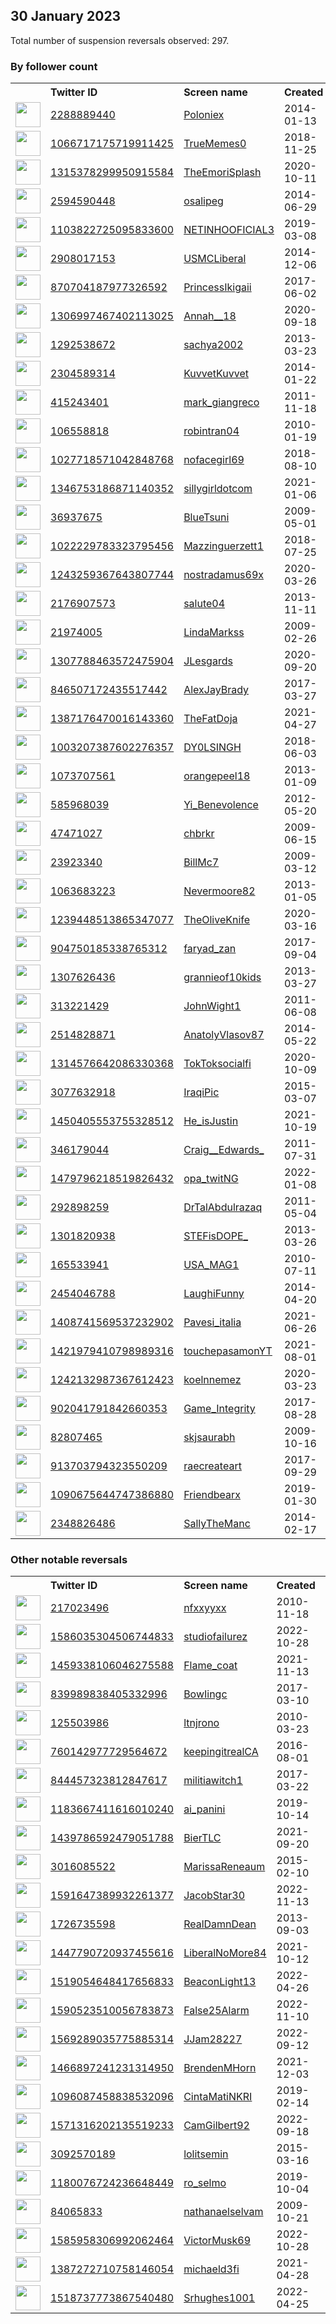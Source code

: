 
## 30 January 2023
Total number of suspension reversals observed: 297.

### By follower count
<table><tr><th></th><th align="left">Twitter ID</th><th align="left">Screen name</th>
<th align="left">Created</th><th align="left">Status</th><th align="left">Suspended</th><th align="left">Followers</th>
<tr><td><a href="https://pbs.twimg.com/profile_images/1625473008172257284/b4vUfk-n_normal.png"><img src="https://pbs.twimg.com/profile_images/1625473008172257284/b4vUfk-n_normal.png" width="40px" height="40px" align="center"/></a></td><td><a href="https://twitter.com/intent/user?user_id=2288889440">2288889440</a></td><td><a href="https://twitter.com/Poloniex">Poloniex</a></td><td>2014-01-13</td><td align="center"></td><td>2023-01-26</td><td>541225</td></tr>
<tr><td><a href="https://pbs.twimg.com/profile_images/1104012011258736641/C6MkbgWh_normal.jpg"><img src="https://pbs.twimg.com/profile_images/1104012011258736641/C6MkbgWh_normal.jpg" width="40px" height="40px" align="center"/></a></td><td><a href="https://twitter.com/intent/user?user_id=1066717175719911425">1066717175719911425</a></td><td><a href="https://twitter.com/TrueMemes0">TrueMemes0</a></td><td>2018-11-25</td><td align="center"></td><td></td><td>395894</td></tr>
<tr><td><a href="https://pbs.twimg.com/profile_images/1644478609002749954/2I2W1UeD_normal.jpg"><img src="https://pbs.twimg.com/profile_images/1644478609002749954/2I2W1UeD_normal.jpg" width="40px" height="40px" align="center"/></a></td><td><a href="https://twitter.com/intent/user?user_id=1315378299950915584">1315378299950915584</a></td><td><a href="https://twitter.com/TheEmoriSplash">TheEmoriSplash</a></td><td>2020-10-11</td><td align="center"></td><td>2022-03-11</td><td>120707</td></tr>
<tr><td><a href="https://pbs.twimg.com/profile_images/1361991165214662656/p7aE144d_normal.jpg"><img src="https://pbs.twimg.com/profile_images/1361991165214662656/p7aE144d_normal.jpg" width="40px" height="40px" align="center"/></a></td><td><a href="https://twitter.com/intent/user?user_id=2594590448">2594590448</a></td><td><a href="https://twitter.com/osalipeg">osalipeg</a></td><td>2014-06-29</td><td align="center"></td><td></td><td>62788</td></tr>
<tr><td><a href="https://pbs.twimg.com/profile_images/1577187571049930753/0TSPQA2u_normal.jpg"><img src="https://pbs.twimg.com/profile_images/1577187571049930753/0TSPQA2u_normal.jpg" width="40px" height="40px" align="center"/></a></td><td><a href="https://twitter.com/intent/user?user_id=1103822725095833600">1103822725095833600</a></td><td><a href="https://twitter.com/NETINHOOFICIAL3">NETINHOOFICIAL3</a></td><td>2019-03-08</td><td align="center"></td><td>2022-11-03</td><td>59177</td></tr>
<tr><td><a href="https://pbs.twimg.com/profile_images/1618266599894532102/oNI4e-bg_normal.jpg"><img src="https://pbs.twimg.com/profile_images/1618266599894532102/oNI4e-bg_normal.jpg" width="40px" height="40px" align="center"/></a></td><td><a href="https://twitter.com/intent/user?user_id=2908017153">2908017153</a></td><td><a href="https://twitter.com/USMCLiberal">USMCLiberal</a></td><td>2014-12-06</td><td align="center"></td><td></td><td>53651</td></tr>
<tr><td><a href="https://pbs.twimg.com/profile_images/1634539340809240576/kV90O_YK_normal.jpg"><img src="https://pbs.twimg.com/profile_images/1634539340809240576/kV90O_YK_normal.jpg" width="40px" height="40px" align="center"/></a></td><td><a href="https://twitter.com/intent/user?user_id=870704187977326592">870704187977326592</a></td><td><a href="https://twitter.com/PrincessIkigaii">PrincessIkigaii</a></td><td>2017-06-02</td><td align="center"></td><td>2022-03-11</td><td>50338</td></tr>
<tr><td><a href="https://pbs.twimg.com/profile_images/1644876335888605186/KqvSW5zT_normal.jpg"><img src="https://pbs.twimg.com/profile_images/1644876335888605186/KqvSW5zT_normal.jpg" width="40px" height="40px" align="center"/></a></td><td><a href="https://twitter.com/intent/user?user_id=1306997467402113025">1306997467402113025</a></td><td><a href="https://twitter.com/Annah__18">Annah__18</a></td><td>2020-09-18</td><td align="center"></td><td>2023-01-17</td><td>48764</td></tr>
<tr><td><a href="https://pbs.twimg.com/profile_images/1556634265257127936/3WPkqH36_normal.jpg"><img src="https://pbs.twimg.com/profile_images/1556634265257127936/3WPkqH36_normal.jpg" width="40px" height="40px" align="center"/></a></td><td><a href="https://twitter.com/intent/user?user_id=1292538672">1292538672</a></td><td><a href="https://twitter.com/sachya2002">sachya2002</a></td><td>2013-03-23</td><td align="center"></td><td>2022-10-16</td><td>36969</td></tr>
<tr><td><a href="https://pbs.twimg.com/profile_images/1178658372222115840/fibVhco4_normal.jpg"><img src="https://pbs.twimg.com/profile_images/1178658372222115840/fibVhco4_normal.jpg" width="40px" height="40px" align="center"/></a></td><td><a href="https://twitter.com/intent/user?user_id=2304589314">2304589314</a></td><td><a href="https://twitter.com/KuvvetKuvvet">KuvvetKuvvet</a></td><td>2014-01-22</td><td align="center"></td><td></td><td>36168</td></tr>
<tr><td><a href="https://pbs.twimg.com/profile_images/2604099950/6gf5zb2i62s183i09dpj_normal.jpeg"><img src="https://pbs.twimg.com/profile_images/2604099950/6gf5zb2i62s183i09dpj_normal.jpeg" width="40px" height="40px" align="center"/></a></td><td><a href="https://twitter.com/intent/user?user_id=415243401">415243401</a></td><td><a href="https://twitter.com/mark_giangreco">mark_giangreco</a></td><td>2011-11-18</td><td align="center"></td><td>2022-11-21</td><td>36015</td></tr>
<tr><td><a href="https://pbs.twimg.com/profile_images/1635824696934674432/SjINU1or_normal.jpg"><img src="https://pbs.twimg.com/profile_images/1635824696934674432/SjINU1or_normal.jpg" width="40px" height="40px" align="center"/></a></td><td><a href="https://twitter.com/intent/user?user_id=106558818">106558818</a></td><td><a href="https://twitter.com/robintran04">robintran04</a></td><td>2010-01-19</td><td align="center"></td><td>2022-11-05</td><td>33849</td></tr>
<tr><td><a href="https://pbs.twimg.com/profile_images/1630209039916482560/320Xfd4n_normal.jpg"><img src="https://pbs.twimg.com/profile_images/1630209039916482560/320Xfd4n_normal.jpg" width="40px" height="40px" align="center"/></a></td><td><a href="https://twitter.com/intent/user?user_id=1027718571042848768">1027718571042848768</a></td><td><a href="https://twitter.com/nofacegirl69">nofacegirl69</a></td><td>2018-08-10</td><td align="center"></td><td></td><td>33094</td></tr>
<tr><td><a href="https://pbs.twimg.com/profile_images/1641124743956025344/6QcuS7AJ_normal.jpg"><img src="https://pbs.twimg.com/profile_images/1641124743956025344/6QcuS7AJ_normal.jpg" width="40px" height="40px" align="center"/></a></td><td><a href="https://twitter.com/intent/user?user_id=1346753186871140352">1346753186871140352</a></td><td><a href="https://twitter.com/sillygirldotcom">sillygirldotcom</a></td><td>2021-01-06</td><td align="center"></td><td>2022-02-24</td><td>32833</td></tr>
<tr><td><a href="https://pbs.twimg.com/profile_images/1024991540379234304/1Ou7rZuv_normal.jpg"><img src="https://pbs.twimg.com/profile_images/1024991540379234304/1Ou7rZuv_normal.jpg" width="40px" height="40px" align="center"/></a></td><td><a href="https://twitter.com/intent/user?user_id=36937675">36937675</a></td><td><a href="https://twitter.com/BlueTsuni">BlueTsuni</a></td><td>2009-05-01</td><td align="center"></td><td></td><td>32227</td></tr>
<tr><td><a href="https://pbs.twimg.com/profile_images/1074289447494189056/MJCR5ODZ_normal.jpg"><img src="https://pbs.twimg.com/profile_images/1074289447494189056/MJCR5ODZ_normal.jpg" width="40px" height="40px" align="center"/></a></td><td><a href="https://twitter.com/intent/user?user_id=1022229783323795456">1022229783323795456</a></td><td><a href="https://twitter.com/Mazzinguerzett1">Mazzinguerzett1</a></td><td>2018-07-25</td><td align="center"></td><td></td><td>31589</td></tr>
<tr><td><a href="https://pbs.twimg.com/profile_images/1252699052988338176/jkOttCMK_normal.jpg"><img src="https://pbs.twimg.com/profile_images/1252699052988338176/jkOttCMK_normal.jpg" width="40px" height="40px" align="center"/></a></td><td><a href="https://twitter.com/intent/user?user_id=1243259367643807744">1243259367643807744</a></td><td><a href="https://twitter.com/nostradamus69x">nostradamus69x</a></td><td>2020-03-26</td><td align="center"></td><td>2022-07-25</td><td>31067</td></tr>
<tr><td><a href="https://pbs.twimg.com/profile_images/1338168718908645383/xMVrbw2T_normal.jpg"><img src="https://pbs.twimg.com/profile_images/1338168718908645383/xMVrbw2T_normal.jpg" width="40px" height="40px" align="center"/></a></td><td><a href="https://twitter.com/intent/user?user_id=2176907573">2176907573</a></td><td><a href="https://twitter.com/salute04">salute04</a></td><td>2013-11-11</td><td align="center"></td><td></td><td>30225</td></tr>
<tr><td><a href="https://pbs.twimg.com/profile_images/1618987847905599488/mUDW5nBm_normal.jpg"><img src="https://pbs.twimg.com/profile_images/1618987847905599488/mUDW5nBm_normal.jpg" width="40px" height="40px" align="center"/></a></td><td><a href="https://twitter.com/intent/user?user_id=21974005">21974005</a></td><td><a href="https://twitter.com/LindaMarkss">LindaMarkss</a></td><td>2009-02-26</td><td align="center"></td><td></td><td>29654</td></tr>
<tr><td><a href="https://pbs.twimg.com/profile_images/1307796627432902660/De0DC2pK_normal.jpg"><img src="https://pbs.twimg.com/profile_images/1307796627432902660/De0DC2pK_normal.jpg" width="40px" height="40px" align="center"/></a></td><td><a href="https://twitter.com/intent/user?user_id=1307788463572475904">1307788463572475904</a></td><td><a href="https://twitter.com/JLesgards">JLesgards</a></td><td>2020-09-20</td><td align="center"></td><td>2022-06-13</td><td>28923</td></tr>
<tr><td><a href="https://pbs.twimg.com/profile_images/1197965977356513281/4O9VJnRJ_normal.jpg"><img src="https://pbs.twimg.com/profile_images/1197965977356513281/4O9VJnRJ_normal.jpg" width="40px" height="40px" align="center"/></a></td><td><a href="https://twitter.com/intent/user?user_id=846507172435517442">846507172435517442</a></td><td><a href="https://twitter.com/AlexJayBrady">AlexJayBrady</a></td><td>2017-03-27</td><td align="center"></td><td></td><td>28343</td></tr>
<tr><td><a href="https://pbs.twimg.com/profile_images/1441260224967417858/lCcFuQJQ_normal.jpg"><img src="https://pbs.twimg.com/profile_images/1441260224967417858/lCcFuQJQ_normal.jpg" width="40px" height="40px" align="center"/></a></td><td><a href="https://twitter.com/intent/user?user_id=1387176470016143360">1387176470016143360</a></td><td><a href="https://twitter.com/TheFatDoja">TheFatDoja</a></td><td>2021-04-27</td><td align="center"></td><td></td><td>27573</td></tr>
<tr><td><a href="https://pbs.twimg.com/profile_images/1658720176546643969/Y9Ffpw7T_normal.jpg"><img src="https://pbs.twimg.com/profile_images/1658720176546643969/Y9Ffpw7T_normal.jpg" width="40px" height="40px" align="center"/></a></td><td><a href="https://twitter.com/intent/user?user_id=1003207387602276357">1003207387602276357</a></td><td><a href="https://twitter.com/DY0LSINGH">DY0LSINGH</a></td><td>2018-06-03</td><td align="center"></td><td></td><td>25400</td></tr>
<tr><td><a href="https://pbs.twimg.com/profile_images/1111763130693152768/PTCFsybC_normal.png"><img src="https://pbs.twimg.com/profile_images/1111763130693152768/PTCFsybC_normal.png" width="40px" height="40px" align="center"/></a></td><td><a href="https://twitter.com/intent/user?user_id=1073707561">1073707561</a></td><td><a href="https://twitter.com/orangepeel18">orangepeel18</a></td><td>2013-01-09</td><td align="center"></td><td>2022-09-20</td><td>24306</td></tr>
<tr><td><a href="https://pbs.twimg.com/profile_images/1509260018440355845/QNHsTKWQ_normal.jpg"><img src="https://pbs.twimg.com/profile_images/1509260018440355845/QNHsTKWQ_normal.jpg" width="40px" height="40px" align="center"/></a></td><td><a href="https://twitter.com/intent/user?user_id=585968039">585968039</a></td><td><a href="https://twitter.com/Yi_Benevolence">Yi_Benevolence</a></td><td>2012-05-20</td><td align="center"></td><td>2022-08-23</td><td>23254</td></tr>
<tr><td><a href="https://pbs.twimg.com/profile_images/1408184771436494850/v0JkM_NF_normal.jpg"><img src="https://pbs.twimg.com/profile_images/1408184771436494850/v0JkM_NF_normal.jpg" width="40px" height="40px" align="center"/></a></td><td><a href="https://twitter.com/intent/user?user_id=47471027">47471027</a></td><td><a href="https://twitter.com/chbrkr">chbrkr</a></td><td>2009-06-15</td><td align="center"></td><td>2022-09-24</td><td>23243</td></tr>
<tr><td><a href="https://pbs.twimg.com/profile_images/692732084838801408/qfpsjpVB_normal.jpg"><img src="https://pbs.twimg.com/profile_images/692732084838801408/qfpsjpVB_normal.jpg" width="40px" height="40px" align="center"/></a></td><td><a href="https://twitter.com/intent/user?user_id=23923340">23923340</a></td><td><a href="https://twitter.com/BillMc7">BillMc7</a></td><td>2009-03-12</td><td align="center"></td><td></td><td>23180</td></tr>
<tr><td><a href="https://pbs.twimg.com/profile_images/1620125139261079552/NBrqyavc_normal.jpg"><img src="https://pbs.twimg.com/profile_images/1620125139261079552/NBrqyavc_normal.jpg" width="40px" height="40px" align="center"/></a></td><td><a href="https://twitter.com/intent/user?user_id=1063683223">1063683223</a></td><td><a href="https://twitter.com/Nevermoore82">Nevermoore82</a></td><td>2013-01-05</td><td align="center"></td><td></td><td>23005</td></tr>
<tr><td><a href="https://pbs.twimg.com/profile_images/1239449307863846913/J0ApkhJH_normal.jpg"><img src="https://pbs.twimg.com/profile_images/1239449307863846913/J0ApkhJH_normal.jpg" width="40px" height="40px" align="center"/></a></td><td><a href="https://twitter.com/intent/user?user_id=1239448513865347077">1239448513865347077</a></td><td><a href="https://twitter.com/TheOliveKnife">TheOliveKnife</a></td><td>2020-03-16</td><td align="center"></td><td></td><td>22804</td></tr>
<tr><td><a href="https://pbs.twimg.com/profile_images/1282297015670575105/Lmx_8bNm_normal.jpg"><img src="https://pbs.twimg.com/profile_images/1282297015670575105/Lmx_8bNm_normal.jpg" width="40px" height="40px" align="center"/></a></td><td><a href="https://twitter.com/intent/user?user_id=904750185338765312">904750185338765312</a></td><td><a href="https://twitter.com/faryad_zan">faryad_zan</a></td><td>2017-09-04</td><td align="center">👋</td><td></td><td>22434</td></tr>
<tr><td><a href="https://pbs.twimg.com/profile_images/1236379701884514304/jknJG-DD_normal.jpg"><img src="https://pbs.twimg.com/profile_images/1236379701884514304/jknJG-DD_normal.jpg" width="40px" height="40px" align="center"/></a></td><td><a href="https://twitter.com/intent/user?user_id=1307626436">1307626436</a></td><td><a href="https://twitter.com/grannieof10kids">grannieof10kids</a></td><td>2013-03-27</td><td align="center"></td><td></td><td>21543</td></tr>
<tr><td><a href="https://pbs.twimg.com/profile_images/1517556933133225984/6sOA8MZ3_normal.jpg"><img src="https://pbs.twimg.com/profile_images/1517556933133225984/6sOA8MZ3_normal.jpg" width="40px" height="40px" align="center"/></a></td><td><a href="https://twitter.com/intent/user?user_id=313221429">313221429</a></td><td><a href="https://twitter.com/JohnWight1">JohnWight1</a></td><td>2011-06-08</td><td align="center"></td><td>2022-08-26</td><td>21435</td></tr>
<tr><td><a href="https://pbs.twimg.com/profile_images/1645762307903967232/a8xo0YD7_normal.jpg"><img src="https://pbs.twimg.com/profile_images/1645762307903967232/a8xo0YD7_normal.jpg" width="40px" height="40px" align="center"/></a></td><td><a href="https://twitter.com/intent/user?user_id=2514828871">2514828871</a></td><td><a href="https://twitter.com/AnatolyVlasov87">AnatolyVlasov87</a></td><td>2014-05-22</td><td align="center"></td><td>2022-08-09</td><td>20284</td></tr>
<tr><td><a href="https://pbs.twimg.com/profile_images/1656971468125913088/Xrg7-2ZX_normal.jpg"><img src="https://pbs.twimg.com/profile_images/1656971468125913088/Xrg7-2ZX_normal.jpg" width="40px" height="40px" align="center"/></a></td><td><a href="https://twitter.com/intent/user?user_id=1314576642086330368">1314576642086330368</a></td><td><a href="https://twitter.com/TokToksocialfi">TokToksocialfi</a></td><td>2020-10-09</td><td align="center"></td><td>2023-01-13</td><td>19343</td></tr>
<tr><td><a href="https://pbs.twimg.com/profile_images/574246974397935616/WjxjJcve_normal.jpeg"><img src="https://pbs.twimg.com/profile_images/574246974397935616/WjxjJcve_normal.jpeg" width="40px" height="40px" align="center"/></a></td><td><a href="https://twitter.com/intent/user?user_id=3077632918">3077632918</a></td><td><a href="https://twitter.com/IraqiPic">IraqiPic</a></td><td>2015-03-07</td><td align="center"></td><td>2023-01-19</td><td>17806</td></tr>
<tr><td><a href="https://pbs.twimg.com/profile_images/1641341730506121216/7NdskX7b_normal.jpg"><img src="https://pbs.twimg.com/profile_images/1641341730506121216/7NdskX7b_normal.jpg" width="40px" height="40px" align="center"/></a></td><td><a href="https://twitter.com/intent/user?user_id=1450405553755328512">1450405553755328512</a></td><td><a href="https://twitter.com/He_isJustin">He_isJustin</a></td><td>2021-10-19</td><td align="center"></td><td>2022-09-13</td><td>16652</td></tr>
<tr><td><a href="https://pbs.twimg.com/profile_images/1617911400705277952/w9WlSyQh_normal.jpg"><img src="https://pbs.twimg.com/profile_images/1617911400705277952/w9WlSyQh_normal.jpg" width="40px" height="40px" align="center"/></a></td><td><a href="https://twitter.com/intent/user?user_id=346179044">346179044</a></td><td><a href="https://twitter.com/Craig__Edwards_">Craig__Edwards_</a></td><td>2011-07-31</td><td align="center"></td><td></td><td>15012</td></tr>
<tr><td><a href="https://pbs.twimg.com/profile_images/1651099418748125186/A9GUOfXT_normal.jpg"><img src="https://pbs.twimg.com/profile_images/1651099418748125186/A9GUOfXT_normal.jpg" width="40px" height="40px" align="center"/></a></td><td><a href="https://twitter.com/intent/user?user_id=1479796218519826432">1479796218519826432</a></td><td><a href="https://twitter.com/opa_twitNG">opa_twitNG</a></td><td>2022-01-08</td><td align="center">🚫</td><td>2022-05-01</td><td>12738</td></tr>
<tr><td><a href="https://pbs.twimg.com/profile_images/1570772063035555845/RqtTCBmw_normal.jpg"><img src="https://pbs.twimg.com/profile_images/1570772063035555845/RqtTCBmw_normal.jpg" width="40px" height="40px" align="center"/></a></td><td><a href="https://twitter.com/intent/user?user_id=292898259">292898259</a></td><td><a href="https://twitter.com/DrTalAbdulrazaq">DrTalAbdulrazaq</a></td><td>2011-05-04</td><td align="center"></td><td>2022-12-14</td><td>10555</td></tr>
<tr><td><a href="https://pbs.twimg.com/profile_images/1630957380891467778/hbEpLyD6_normal.jpg"><img src="https://pbs.twimg.com/profile_images/1630957380891467778/hbEpLyD6_normal.jpg" width="40px" height="40px" align="center"/></a></td><td><a href="https://twitter.com/intent/user?user_id=1301820938">1301820938</a></td><td><a href="https://twitter.com/STEFisDOPE_">STEFisDOPE_</a></td><td>2013-03-26</td><td align="center">🔒</td><td>2022-04-29</td><td>8067</td></tr>
<tr><td><a href="https://pbs.twimg.com/profile_images/1628280176030236674/M3Lp_61U_normal.jpg"><img src="https://pbs.twimg.com/profile_images/1628280176030236674/M3Lp_61U_normal.jpg" width="40px" height="40px" align="center"/></a></td><td><a href="https://twitter.com/intent/user?user_id=165533941">165533941</a></td><td><a href="https://twitter.com/USA_MAG1">USA_MAG1</a></td><td>2010-07-11</td><td align="center"></td><td></td><td>7358</td></tr>
<tr><td><a href="https://pbs.twimg.com/profile_images/1653359396317962242/NAZFGFL__normal.jpg"><img src="https://pbs.twimg.com/profile_images/1653359396317962242/NAZFGFL__normal.jpg" width="40px" height="40px" align="center"/></a></td><td><a href="https://twitter.com/intent/user?user_id=2454046788">2454046788</a></td><td><a href="https://twitter.com/LaughiFunny">LaughiFunny</a></td><td>2014-04-20</td><td align="center">🔒</td><td>2022-10-28</td><td>6518</td></tr>
<tr><td><a href="https://pbs.twimg.com/profile_images/1470379543160578054/iwtt7YLt_normal.jpg"><img src="https://pbs.twimg.com/profile_images/1470379543160578054/iwtt7YLt_normal.jpg" width="40px" height="40px" align="center"/></a></td><td><a href="https://twitter.com/intent/user?user_id=1408741569537232902">1408741569537232902</a></td><td><a href="https://twitter.com/Pavesi_italia">Pavesi_italia</a></td><td>2021-06-26</td><td align="center"></td><td></td><td>5366</td></tr>
<tr><td><a href="https://pbs.twimg.com/profile_images/1421980433957457920/p5SZtkkD_normal.jpg"><img src="https://pbs.twimg.com/profile_images/1421980433957457920/p5SZtkkD_normal.jpg" width="40px" height="40px" align="center"/></a></td><td><a href="https://twitter.com/intent/user?user_id=1421979410798989316">1421979410798989316</a></td><td><a href="https://twitter.com/touchepasamonYT">touchepasamonYT</a></td><td>2021-08-01</td><td align="center"></td><td>2022-11-03</td><td>5119</td></tr>
<tr><td><a href="https://pbs.twimg.com/profile_images/1501640837129637889/I1HsP71L_normal.jpg"><img src="https://pbs.twimg.com/profile_images/1501640837129637889/I1HsP71L_normal.jpg" width="40px" height="40px" align="center"/></a></td><td><a href="https://twitter.com/intent/user?user_id=1242132987367612423">1242132987367612423</a></td><td><a href="https://twitter.com/koelnnemez">koelnnemez</a></td><td>2020-03-23</td><td align="center"></td><td>2022-04-09</td><td>4153</td></tr>
<tr><td><a href="https://pbs.twimg.com/profile_images/1484420931841925120/DGBLcGGH_normal.jpg"><img src="https://pbs.twimg.com/profile_images/1484420931841925120/DGBLcGGH_normal.jpg" width="40px" height="40px" align="center"/></a></td><td><a href="https://twitter.com/intent/user?user_id=902041791842660353">902041791842660353</a></td><td><a href="https://twitter.com/Game_Integrity">Game_Integrity</a></td><td>2017-08-28</td><td align="center"></td><td>2022-12-13</td><td>4089</td></tr>
<tr><td><a href="https://pbs.twimg.com/profile_images/1365964270739939331/UDDfrTO3_normal.jpg"><img src="https://pbs.twimg.com/profile_images/1365964270739939331/UDDfrTO3_normal.jpg" width="40px" height="40px" align="center"/></a></td><td><a href="https://twitter.com/intent/user?user_id=82807465">82807465</a></td><td><a href="https://twitter.com/skjsaurabh">skjsaurabh</a></td><td>2009-10-16</td><td align="center"></td><td>2023-01-04</td><td>3506</td></tr>
<tr><td><a href="https://pbs.twimg.com/profile_images/1568586093934841856/msy8Iwtq_normal.jpg"><img src="https://pbs.twimg.com/profile_images/1568586093934841856/msy8Iwtq_normal.jpg" width="40px" height="40px" align="center"/></a></td><td><a href="https://twitter.com/intent/user?user_id=913703794323550209">913703794323550209</a></td><td><a href="https://twitter.com/raecreateart">raecreateart</a></td><td>2017-09-29</td><td align="center"></td><td>2023-01-13</td><td>3464</td></tr>
<tr><td><a href="https://pbs.twimg.com/profile_images/1090687447082651648/5uPK2S8Y_normal.jpg"><img src="https://pbs.twimg.com/profile_images/1090687447082651648/5uPK2S8Y_normal.jpg" width="40px" height="40px" align="center"/></a></td><td><a href="https://twitter.com/intent/user?user_id=1090675644747386880">1090675644747386880</a></td><td><a href="https://twitter.com/Friendbearx">Friendbearx</a></td><td>2019-01-30</td><td align="center"></td><td>2022-03-31</td><td>3426</td></tr>
<tr><td><a href="https://pbs.twimg.com/profile_images/1565341243936505857/TiUzPzW9_normal.jpg"><img src="https://pbs.twimg.com/profile_images/1565341243936505857/TiUzPzW9_normal.jpg" width="40px" height="40px" align="center"/></a></td><td><a href="https://twitter.com/intent/user?user_id=2348826486">2348826486</a></td><td><a href="https://twitter.com/SallyTheManc">SallyTheManc</a></td><td>2014-02-17</td><td align="center"></td><td>2022-11-14</td><td>3340</td></tr>
</table>

### Other notable reversals
<table><tr><th></th><th align="left">Twitter ID</th><th align="left">Screen name</th>
<th align="left">Created</th><th align="left">Status</th><th align="left">Suspended</th><th align="left">Followers</th>
<tr><td><a href="https://pbs.twimg.com/profile_images/534160428054499328/5Xiet_CD_normal.jpeg"><img src="https://pbs.twimg.com/profile_images/534160428054499328/5Xiet_CD_normal.jpeg" width="40px" height="40px" align="center"/></a></td><td><a href="https://twitter.com/intent/user?user_id=217023496">217023496</a></td><td><a href="https://twitter.com/nfxxyyxx">nfxxyyxx</a></td><td>2010-11-18</td><td align="center"></td><td>2022-12-29</td><td>1274</td></tr>
<tr><td><a href="https://pbs.twimg.com/profile_images/1586039937543331840/QuyPAgUZ_normal.jpg"><img src="https://pbs.twimg.com/profile_images/1586039937543331840/QuyPAgUZ_normal.jpg" width="40px" height="40px" align="center"/></a></td><td><a href="https://twitter.com/intent/user?user_id=1586035304506744833">1586035304506744833</a></td><td><a href="https://twitter.com/studiofailurez">studiofailurez</a></td><td>2022-10-28</td><td align="center"></td><td>2022-11-29</td><td>2047</td></tr>
<tr><td><a href="https://pbs.twimg.com/profile_images/1529309441975169024/62H2hR4x_normal.jpg"><img src="https://pbs.twimg.com/profile_images/1529309441975169024/62H2hR4x_normal.jpg" width="40px" height="40px" align="center"/></a></td><td><a href="https://twitter.com/intent/user?user_id=1459338106046275588">1459338106046275588</a></td><td><a href="https://twitter.com/Flame_coat">Flame_coat</a></td><td>2021-11-13</td><td align="center"></td><td>2022-12-27</td><td>17</td></tr>
<tr><td><a href="https://pbs.twimg.com/profile_images/1611908324869525504/0-8keM98_normal.jpg"><img src="https://pbs.twimg.com/profile_images/1611908324869525504/0-8keM98_normal.jpg" width="40px" height="40px" align="center"/></a></td><td><a href="https://twitter.com/intent/user?user_id=839989838405332996">839989838405332996</a></td><td><a href="https://twitter.com/BowIingc">BowIingc</a></td><td>2017-03-10</td><td align="center">🚫</td><td>2023-01-12</td><td>676</td></tr>
<tr><td><a href="https://pbs.twimg.com/profile_images/1545412326865612800/O_wOAm2I_normal.jpg"><img src="https://pbs.twimg.com/profile_images/1545412326865612800/O_wOAm2I_normal.jpg" width="40px" height="40px" align="center"/></a></td><td><a href="https://twitter.com/intent/user?user_id=125503986">125503986</a></td><td><a href="https://twitter.com/ltnjrono">ltnjrono</a></td><td>2010-03-23</td><td align="center"></td><td>2023-01-18</td><td>47</td></tr>
<tr><td><a href="https://pbs.twimg.com/profile_images/760160285881606146/73bDeiS2_normal.jpg"><img src="https://pbs.twimg.com/profile_images/760160285881606146/73bDeiS2_normal.jpg" width="40px" height="40px" align="center"/></a></td><td><a href="https://twitter.com/intent/user?user_id=760142977729564672">760142977729564672</a></td><td><a href="https://twitter.com/keepingitrealCA">keepingitrealCA</a></td><td>2016-08-01</td><td align="center"></td><td>2023-01-15</td><td>151</td></tr>
<tr><td><a href="https://pbs.twimg.com/profile_images/1593702765171249155/A3agXucU_normal.jpg"><img src="https://pbs.twimg.com/profile_images/1593702765171249155/A3agXucU_normal.jpg" width="40px" height="40px" align="center"/></a></td><td><a href="https://twitter.com/intent/user?user_id=844457323812847617">844457323812847617</a></td><td><a href="https://twitter.com/militiawitch1">militiawitch1</a></td><td>2017-03-22</td><td align="center"></td><td>2022-12-22</td><td>1324</td></tr>
<tr><td><a href="https://pbs.twimg.com/profile_images/1487530721434476544/CFs6ABQl_normal.jpg"><img src="https://pbs.twimg.com/profile_images/1487530721434476544/CFs6ABQl_normal.jpg" width="40px" height="40px" align="center"/></a></td><td><a href="https://twitter.com/intent/user?user_id=1183667411616010240">1183667411616010240</a></td><td><a href="https://twitter.com/ai_panini">ai_panini</a></td><td>2019-10-14</td><td align="center"></td><td>2022-12-18</td><td>65</td></tr>
<tr><td><a href="https://pbs.twimg.com/profile_images/1644946041337421825/Nl-cW2YS_normal.jpg"><img src="https://pbs.twimg.com/profile_images/1644946041337421825/Nl-cW2YS_normal.jpg" width="40px" height="40px" align="center"/></a></td><td><a href="https://twitter.com/intent/user?user_id=1439786592479051788">1439786592479051788</a></td><td><a href="https://twitter.com/BierTLC">BierTLC</a></td><td>2021-09-20</td><td align="center"></td><td>2023-01-29</td><td>14</td></tr>
<tr><td><a href="https://pbs.twimg.com/profile_images/1543718906539347968/XTDBF8iO_normal.jpg"><img src="https://pbs.twimg.com/profile_images/1543718906539347968/XTDBF8iO_normal.jpg" width="40px" height="40px" align="center"/></a></td><td><a href="https://twitter.com/intent/user?user_id=3016085522">3016085522</a></td><td><a href="https://twitter.com/MarissaReneaum">MarissaReneaum</a></td><td>2015-02-10</td><td align="center"></td><td>2023-01-18</td><td>1147</td></tr>
<tr><td><a href="https://pbs.twimg.com/profile_images/1592201717457747968/askEl8Px_normal.jpg"><img src="https://pbs.twimg.com/profile_images/1592201717457747968/askEl8Px_normal.jpg" width="40px" height="40px" align="center"/></a></td><td><a href="https://twitter.com/intent/user?user_id=1591647389932261377">1591647389932261377</a></td><td><a href="https://twitter.com/JacobStar30">JacobStar30</a></td><td>2022-11-13</td><td align="center"></td><td>2023-01-07</td><td>471</td></tr>
<tr><td><a href="https://pbs.twimg.com/profile_images/1356860608579256320/rhZwOiqS_normal.jpg"><img src="https://pbs.twimg.com/profile_images/1356860608579256320/rhZwOiqS_normal.jpg" width="40px" height="40px" align="center"/></a></td><td><a href="https://twitter.com/intent/user?user_id=1726735598">1726735598</a></td><td><a href="https://twitter.com/RealDamnDean">RealDamnDean</a></td><td>2013-09-03</td><td align="center"></td><td>2023-01-23</td><td>1646</td></tr>
<tr><td><a href="https://pbs.twimg.com/profile_images/1586853161104384002/3F41Q5YU_normal.jpg"><img src="https://pbs.twimg.com/profile_images/1586853161104384002/3F41Q5YU_normal.jpg" width="40px" height="40px" align="center"/></a></td><td><a href="https://twitter.com/intent/user?user_id=1447790720937455616">1447790720937455616</a></td><td><a href="https://twitter.com/LiberalNoMore84">LiberalNoMore84</a></td><td>2021-10-12</td><td align="center"></td><td>2023-01-07</td><td>991</td></tr>
<tr><td><a href="https://pbs.twimg.com/profile_images/1562538991383203840/cd39ial__normal.jpg"><img src="https://pbs.twimg.com/profile_images/1562538991383203840/cd39ial__normal.jpg" width="40px" height="40px" align="center"/></a></td><td><a href="https://twitter.com/intent/user?user_id=1519054648417656833">1519054648417656833</a></td><td><a href="https://twitter.com/BeaconLight13">BeaconLight13</a></td><td>2022-04-26</td><td align="center"></td><td>2022-12-12</td><td>323</td></tr>
<tr><td><a href="https://pbs.twimg.com/profile_images/1591230605404110849/hXlxixkf_normal.jpg"><img src="https://pbs.twimg.com/profile_images/1591230605404110849/hXlxixkf_normal.jpg" width="40px" height="40px" align="center"/></a></td><td><a href="https://twitter.com/intent/user?user_id=1590523510056783873">1590523510056783873</a></td><td><a href="https://twitter.com/False25Alarm">False25Alarm</a></td><td>2022-11-10</td><td align="center"></td><td>2022-12-16</td><td>1009</td></tr>
<tr><td><a href="https://pbs.twimg.com/profile_images/1581972378233470977/jHi8JBGh_normal.jpg"><img src="https://pbs.twimg.com/profile_images/1581972378233470977/jHi8JBGh_normal.jpg" width="40px" height="40px" align="center"/></a></td><td><a href="https://twitter.com/intent/user?user_id=1569289035775885314">1569289035775885314</a></td><td><a href="https://twitter.com/JJam28227">JJam28227</a></td><td>2022-09-12</td><td align="center"></td><td>2022-12-01</td><td>262</td></tr>
<tr><td><a href="https://abs.twimg.com/sticky/default_profile_images/default_profile_normal.png"><img src="https://abs.twimg.com/sticky/default_profile_images/default_profile_normal.png" width="40px" height="40px" align="center"/></a></td><td><a href="https://twitter.com/intent/user?user_id=1466897241231314950">1466897241231314950</a></td><td><a href="https://twitter.com/BrendenMHorn">BrendenMHorn</a></td><td>2021-12-03</td><td align="center"></td><td>2023-01-19</td><td>28</td></tr>
<tr><td><a href="https://pbs.twimg.com/profile_images/1528084698119159809/_waZPqd0_normal.jpg"><img src="https://pbs.twimg.com/profile_images/1528084698119159809/_waZPqd0_normal.jpg" width="40px" height="40px" align="center"/></a></td><td><a href="https://twitter.com/intent/user?user_id=1096087458838532096">1096087458838532096</a></td><td><a href="https://twitter.com/CintaMatiNKRI">CintaMatiNKRI</a></td><td>2019-02-14</td><td align="center"></td><td>2023-01-29</td><td>626</td></tr>
<tr><td><a href="https://pbs.twimg.com/profile_images/1658870303890759680/T-4A3rgR_normal.jpg"><img src="https://pbs.twimg.com/profile_images/1658870303890759680/T-4A3rgR_normal.jpg" width="40px" height="40px" align="center"/></a></td><td><a href="https://twitter.com/intent/user?user_id=1571316202135519233">1571316202135519233</a></td><td><a href="https://twitter.com/CamGilbert92">CamGilbert92</a></td><td>2022-09-18</td><td align="center"></td><td>2023-01-27</td><td>72</td></tr>
<tr><td><a href="https://abs.twimg.com/sticky/default_profile_images/default_profile_normal.png"><img src="https://abs.twimg.com/sticky/default_profile_images/default_profile_normal.png" width="40px" height="40px" align="center"/></a></td><td><a href="https://twitter.com/intent/user?user_id=3092570189">3092570189</a></td><td><a href="https://twitter.com/lolitsemin">lolitsemin</a></td><td>2015-03-16</td><td align="center">🔒</td><td>2023-01-25</td><td>1</td></tr>
<tr><td><a href="https://pbs.twimg.com/profile_images/1520750484487049216/Uh9TlMYX_normal.jpg"><img src="https://pbs.twimg.com/profile_images/1520750484487049216/Uh9TlMYX_normal.jpg" width="40px" height="40px" align="center"/></a></td><td><a href="https://twitter.com/intent/user?user_id=1180076724236648449">1180076724236648449</a></td><td><a href="https://twitter.com/ro_selmo">ro_selmo</a></td><td>2019-10-04</td><td align="center"></td><td>2022-12-30</td><td>494</td></tr>
<tr><td><a href="https://pbs.twimg.com/profile_images/2801114850/bdb6b558f3d88a53e84be16ef096d17d_normal.jpeg"><img src="https://pbs.twimg.com/profile_images/2801114850/bdb6b558f3d88a53e84be16ef096d17d_normal.jpeg" width="40px" height="40px" align="center"/></a></td><td><a href="https://twitter.com/intent/user?user_id=84065833">84065833</a></td><td><a href="https://twitter.com/nathanaelselvam">nathanaelselvam</a></td><td>2009-10-21</td><td align="center">🔒</td><td>2022-12-01</td><td>9</td></tr>
<tr><td><a href="https://pbs.twimg.com/profile_images/1585958749029662720/IZ6vJX39_normal.jpg"><img src="https://pbs.twimg.com/profile_images/1585958749029662720/IZ6vJX39_normal.jpg" width="40px" height="40px" align="center"/></a></td><td><a href="https://twitter.com/intent/user?user_id=1585958306992062464">1585958306992062464</a></td><td><a href="https://twitter.com/VictorMusk69">VictorMusk69</a></td><td>2022-10-28</td><td align="center"></td><td>2022-12-21</td><td>231</td></tr>
<tr><td><a href="https://pbs.twimg.com/profile_images/1564897950806843393/EV_2-D1d_normal.jpg"><img src="https://pbs.twimg.com/profile_images/1564897950806843393/EV_2-D1d_normal.jpg" width="40px" height="40px" align="center"/></a></td><td><a href="https://twitter.com/intent/user?user_id=1387272710758146054">1387272710758146054</a></td><td><a href="https://twitter.com/michaeld3fi">michaeld3fi</a></td><td>2021-04-28</td><td align="center"></td><td>2023-01-12</td><td>1563</td></tr>
<tr><td><a href="https://pbs.twimg.com/profile_images/1518739918541004800/PC8Avl_W_normal.jpg"><img src="https://pbs.twimg.com/profile_images/1518739918541004800/PC8Avl_W_normal.jpg" width="40px" height="40px" align="center"/></a></td><td><a href="https://twitter.com/intent/user?user_id=1518737773867540480">1518737773867540480</a></td><td><a href="https://twitter.com/Srhughes1001">Srhughes1001</a></td><td>2022-04-25</td><td align="center"></td><td>2022-12-13</td><td>31</td></tr>
</table>
